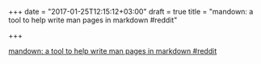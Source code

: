 +++
date = "2017-01-25T12:15:12+03:00"
draft = true
title = "mandown: a tool to help write man pages in markdown  #reddit"

+++

<p><a href="https://t.co/WP41cA5fux">mandown: a tool to help write man pages in markdown  #reddit</a></p>
